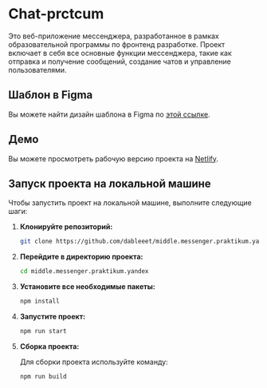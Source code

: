# Chat-prctcum

Это веб-приложение мессенджера, разработанное в рамках образовательной программы по фронтенд разработке. Проект включает в себя все основные функции мессенджера, такие как отправка и получение сообщений, создание чатов и управление пользователями.

## Шаблон в Figma

Вы можете найти дизайн шаблона в Figma по [этой ссылке](https://www.figma.com/design/6gQ55EECwFN4HxuAKTAoEz/Untitled?node-id=0-1&t=ulN724JvWpTaAZUB-1).

## Демо

Вы можете просмотреть рабочую версию проекта на [Netlify](https://chat-prctcm.netlify.app).

## Запуск проекта на локальной машине

Чтобы запустить проект на локальной машине, выполните следующие шаги:

1. **Клонируйте репозиторий:**

   ```bash
   git clone https://github.com/dableeet/middle.messenger.praktikum.yandex.git
   ```

2. **Перейдите в директорию проекта:**

   ```bash
   cd middle.messenger.praktikum.yandex
   ```

3. **Установите все необходимые пакеты:**

   ```bash
   npm install
   ```

4. **Запустите проект:**

   ```bash
   npm run start
   ```

5. **Сборка проекта:**

   Для сборки проекта используйте команду:

   ```bash
   npm run build
   ```

